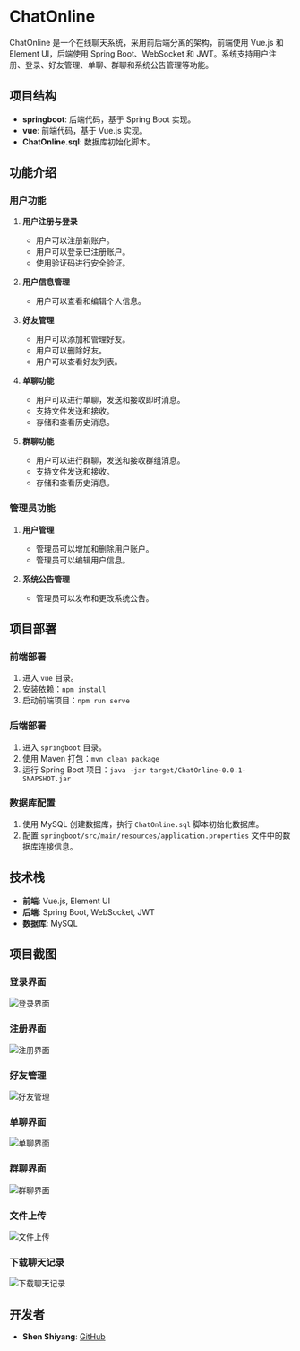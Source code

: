 # ChatOnline

ChatOnline 是一个在线聊天系统，采用前后端分离的架构，前端使用 Vue.js 和 Element UI，后端使用 Spring Boot、WebSocket 和 JWT。系统支持用户注册、登录、好友管理、单聊、群聊和系统公告管理等功能。

## 项目结构

- **springboot**: 后端代码，基于 Spring Boot 实现。
- **vue**: 前端代码，基于 Vue.js 实现。
- **ChatOnline.sql**: 数据库初始化脚本。

## 功能介绍

### 用户功能

1. **用户注册与登录**
   - 用户可以注册新账户。
   - 用户可以登录已注册账户。
   - 使用验证码进行安全验证。

2. **用户信息管理**
   - 用户可以查看和编辑个人信息。

3. **好友管理**
   - 用户可以添加和管理好友。
   - 用户可以删除好友。
   - 用户可以查看好友列表。

4. **单聊功能**
   - 用户可以进行单聊，发送和接收即时消息。
   - 支持文件发送和接收。
   - 存储和查看历史消息。

5. **群聊功能**
   - 用户可以进行群聊，发送和接收群组消息。
   - 支持文件发送和接收。
   - 存储和查看历史消息。

### 管理员功能

1. **用户管理**
   - 管理员可以增加和删除用户账户。
   - 管理员可以编辑用户信息。

2. **系统公告管理**
   - 管理员可以发布和更改系统公告。

## 项目部署

### 前端部署

1. 进入 `vue` 目录。
2. 安装依赖：`npm install`
3. 启动前端项目：`npm run serve`

### 后端部署

1. 进入 `springboot` 目录。
2. 使用 Maven 打包：`mvn clean package`
3. 运行 Spring Boot 项目：`java -jar target/ChatOnline-0.0.1-SNAPSHOT.jar`

### 数据库配置

1. 使用 MySQL 创建数据库，执行 `ChatOnline.sql` 脚本初始化数据库。
2. 配置 `springboot/src/main/resources/application.properties` 文件中的数据库连接信息。

## 技术栈

- **前端**: Vue.js, Element UI
- **后端**: Spring Boot, WebSocket, JWT
- **数据库**: MySQL

## 项目截图

### 登录界面

![登录界面](https://github.com/shenshiyang/ChatOnline/blob/master/login.png)

### 注册界面

![注册界面](https://github.com/shenshiyang/ChatOnline/blob/master/register.png)

### 好友管理

![好友管理](https://github.com/shenshiyang/ChatOnline/blob/master/friend-management.png)

### 单聊界面

![单聊界面](https://github.com/shenshiyang/ChatOnline/blob/master/single-chat.png)

### 群聊界面

![群聊界面](https://github.com/shenshiyang/ChatOnline/blob/master/group-chat.png)

### 文件上传

![文件上传](https://github.com/shenshiyang/ChatOnline/blob/master/file-upload.png)

### 下载聊天记录

![下载聊天记录](https://github.com/shenshiyang/ChatOnline/blob/master/download-history.png)

## 开发者

- **Shen Shiyang**: [GitHub](https://github.com/shenshiyang)


